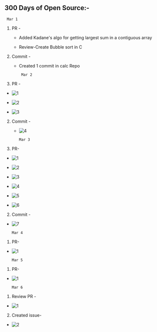 ## 300 Days of Open Source:-

     Mar 1

1. PR -  

   * Added Kadane's algo for getting largest sum in a contiguous array
   
   * Review-Create Bubble sort in C

2. Commit -
   
   * Created 1 commit in calc Repo
   
          Mar 2

1. PR -
 
  * ![1](https://github.com/krishnaik06/Machine-Learning-in-90-days/pull/7)
  
  * ![2](https://github.com/V2dha/NOvid-20/pull/25)
  
  * ![3](https://github.com/V2dha/NOvid-20/pull/26)
 
2. Commit -

   * ![4](https://github.com/Isha307/ML/tree/master/ML)

         Mar 3

1. PR-

 * ![1](https://github.com/V2dha/NOvid-20/pull/27)

 * ![2]( https://github.com/V2dha/NOvid-20/pull/28)

 * ![3](https://github.com/V2dha/NOvid-20/pull/29)

 * ![4](https://github.com/V2dha/NOvid-20/pull/30)

 * ![5](https://github.com/V2dha/NOvid-20/pull/31)

 * ![6](https://github.com/V2dha/NOvid-20/pull/32)

2. Commit - 

 * ![7](https://github.com/Isha307/ML/tree/master/ML)

       Mar 4

1. PR-

 * ![1](https://github.com/V2dha/NOvid-20/pull/34)

       Mar 5

1. PR-

 * ![1](https://github.com/V2dha/NOvid-20/pull/36)

       Mar 6
       
 1. Review PR - 
  
 * ![1](https://github.com/Isha307/Good-First-Issue)
 
 2. Created issue-

  * ![2](https://github.com/Isha307/ML/issues)
